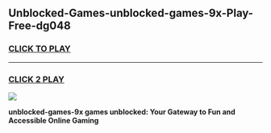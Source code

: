 
## Unblocked-Games-unblocked-games-9x-Play-Free-dg048
<h3>
<a href="https://premium76.site?title=unblocked-games-9x&ref=21A">CLICK TO PLAY</a></h3>
<hr>

<h3>
<a href="https://premium76.site?title=unblocked-games-9x&ref=21A">CLICK 2 PLAY</a>
  
</h3>

<a href="https://premium76.site?title=unblocked-games-9x&ref=21A"><img src="https://clearcache.store/games.png"></a>


**unblocked-games-9x games unblocked: Your Gateway to Fun and Accessible Online Gaming**
